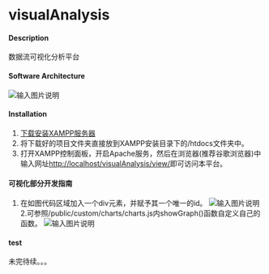 # visualAnalysis

#### Description
数据流可视化分析平台

#### Software Architecture
![输入图片说明](https://images.gitee.com/uploads/images/2018/1113/095621_ebe072a9_2141312.jpeg "实验室时间序列可视化分析平台.jpg")

#### Installation

1. [下载安装XAMPP服务器](http://note.youdao.com/noteshare?id=611a754774eb730c5f730cc3bcbadb32)
2. 将下载好的项目文件夹直接放到XAMPP安装目录下的/htdocs文件夹中。
3. 打开XAMPP控制面板，开启Apache服务，然后在浏览器(推荐谷歌浏览器)中输入网址[http://localhost/visualAnalysis/view/](http://localhost/visualAnalysis/view/)即可访问本平台。

#### 可视化部分开发指南
1. 在如图代码区域加入一个div元素，并赋予其一个唯一的id。
![输入图片说明](https://images.gitee.com/uploads/images/2018/1113/164003_60a5b07a_2141312.png "屏幕快照 2018-11-13 16.37.54.png")
2.可参照/public/custom/charts/charts.js内showGraph()函数自定义自己的函数。
![输入图片说明](https://images.gitee.com/uploads/images/2018/1113/164407_c7855f2e_2141312.png "屏幕快照 2018-11-13 16.42.22.png")

#### test
未完待续。。。